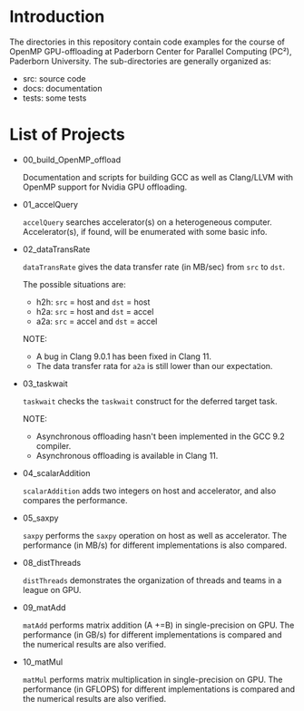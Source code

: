 # Introduction

The directories in this repository contain code examples for the course of
OpenMP GPU-offloading at Paderborn Center for Parallel Computing (PC²),
Paderborn University. The sub-directories are generally organized as:

* src: source code
* docs: documentation
* tests: some tests

# List of Projects

* 00_build_OpenMP_offload

  Documentation and scripts for building GCC as well as Clang/LLVM with OpenMP
  support for Nvidia GPU offloading.

* 01_accelQuery

  `accelQuery` searches accelerator(s) on a heterogeneous computer.
  Accelerator(s), if found, will be enumerated with some basic info.

* 02_dataTransRate

  `dataTransRate` gives the data transfer rate (in MB/sec) from `src` to `dst`.

  The possible situations are:

  * h2h: `src` = host  and `dst` = host
  * h2a: `src` = host  and `dst` = accel
  * a2a: `src` = accel and `dst` = accel

  NOTE:

  * A bug in Clang 9.0.1 has been fixed in Clang 11.
  * The data transfer rata for `a2a` is still lower than our expectation.

* 03_taskwait

  `taskwait` checks the `taskwait` construct for the deferred target task.

  NOTE:

  * Asynchronous offloading hasn't been implemented in the GCC 9.2 compiler.
  * Asynchronous offloading is available in Clang 11.

* 04_scalarAddition

  `scalarAddition` adds two integers on host and accelerator, and also compares
  the performance.

* 05_saxpy

  `saxpy` performs the `saxpy` operation on host as well as accelerator.
  The performance (in MB/s) for different implementations is also compared.

* 08_distThreads

  `distThreads` demonstrates the organization of threads and teams in a league
  on GPU.

* 09_matAdd

  `matAdd` performs matrix addition (A +=B) in single-precision on GPU. The
  performance (in GB/s) for different implementations is compared and the
  numerical results are also verified.

* 10_matMul

  `matMul` performs matrix multiplication in single-precision on GPU. The
  performance (in GFLOPS) for different implementations is compared and the
  numerical results are also verified.

